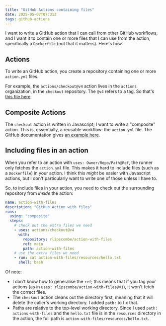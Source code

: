```yaml
---
title: "GitHub Actions containing files"
date: 2025-05-07T07:31Z
tags: github-actions
---
```


I want to write a GitHub action that I can call from other GitHub workflows, and I want it to contain one or more files
that I can use from the action, specifically a `Dockerfile` (not that it matters). Here's how.

## Actions

To write an GitHub action, you create a repository containing one or more `action.yml` files.

For example, the `actions/checkout@v4` action lives in the `actions` organization, in the `checkout` repository. The
`@v4` refers to a tag. So that's [this file here](https://github.com/actions/checkout/blob/v4/action.yml).

## Composite Actions

The `checkout` action is written in Javascript; I want to write a "composite" action. This is, essentially, a reusable
workflow: the `action.yml` file. The GitHub documentation gives [an example
here](https://docs.github.com/en/actions/sharing-automations/creating-actions/creating-a-composite-action#creating-an-action-metadata-file).

## Including files in an action

When you refer to an action with `uses: Owner/Repo/Path@Ref`, the runner only fetches the `action.yml` file. This makes
it hard to include files (such as a `Dockerfile`) in your action. I think this _might_ be easier with Javascript
actions, but I don't particularly want to write one of those unless I have to.

So, to include files in your action, you need to check out the surrounding repository from _inside_ the action:

```yaml
name: action-with-files
description: "GitHub Action with files"
runs:
  using: "composite"
  steps:
    # check out the extra files we need
    - uses: actions/checkout@v4
      with:
        repository: rlipscombe/action-with-files
        ref: main
        path: action-with-files
    # use the extra files we need
    - run: cat action-with-files/resources/hello.txt
      shell: bash
```

Of note:
- I don't know how to generalise the `ref`; this means that if you tag your actions (as in `uses:
  rlipscombe/action-with-files@v1`), it won't fetch the correct files.
- The `checkout` action cleans out the directory first, meaning that it will delete the caller's working directory. I
  added `path:` to fix that.
- Paths are relative to the top-level working directory. Since I used `path: actions-with-files` and the `hello.txt`
  file is in the `resources` directory in the action, the full path is `action-with-files/resources/hello.txt`.
